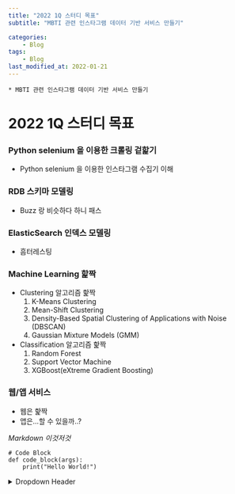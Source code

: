 ```yaml
---
title: "2022 1Q 스터디 목표"
subtitle: "MBTI 관련 인스타그램 데이터 기반 서비스 만들기"

categories:
    - Blog
tags:
    - Blog
last_modified_at: 2022-01-21
---
```

```
* MBTI 관련 인스타그램 데이터 기반 서비스 만들기
```
# 2022 1Q 스터디 목표

### Python selenium 을 이용한 크롤링 겉핥기
- Python selenium 을 이용한 인스타그램 수집기 이해

### RDB 스키마 모델링
- Buzz 랑 비슷하다 하니 패스

### ElasticSearch 인덱스 모델링
- 흠터레스팅

### Machine Learning 핥짝
- Clustering 알고리즘 핥짝
    1. K-Means Clustering
    2. Mean-Shift Clustering
    3. Density-Based Spatial Clustering of Applications with Noise (DBSCAN)
    4. Gaussian Mixture Models (GMM)
- Classification 알고리즘 핥짝
    1. Random Forest
    2. Support Vector Machine
    3. XGBoost(eXtreme Gradient Boosting)

### 웹/앱 서비스
- 웹은 핥짝
- 앱은...할 수 있을까..?

_Markdown 이것저것_
```angular2html
# Code Block
def code_block(args):
    print("Hello World!")
```

<details>
<summary>Dropdown Header</summary>

    - head list 0
        - list 0
        - list 1
        - list 2
    - head list 1
        - list 3
        - list 4
        - list 5
<summary></summary>
</details>
